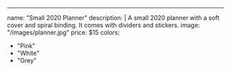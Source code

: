 ---
name: "Small 2020 Planner"
description: |
  A small 2020 planner with a soft cover and spiral binding. It comes with dividers and stickers.
image: "/images/planner.jpg"
price: $15
colors:
  - "Pink"
  - "White"
  - "Grey"
